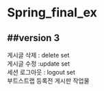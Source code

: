# Spring_final_ex
##version 3 
-----------
게시글 삭제 : delete set <br>
게시글 수정 :update set <br>
세션 로그아웃 : logout set <br>
부트스트랩 등록전 게시판 작업물 
